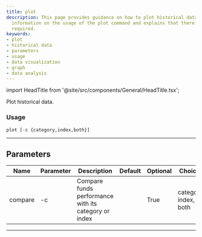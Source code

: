 ```yaml
---
title: plot
description: This page provides guidance on how to plot historical data. It includes
  information on the usage of the plot command and explains that there are no parameters
  required.
keywords:
- plot
- historical data
- parameters
- usage
- data visualization
- graph
- data analysis
---
```


import HeadTitle from '@site/src/components/General/HeadTitle.tsx';

<HeadTitle title="funds /plot - Reference | OpenBB Terminal Docs" />

Plot historical data.

### Usage

```python wordwrap
plot [-c {category,index,both}]
```

---

## Parameters

| Name | Parameter | Description | Default | Optional | Choices |
| ---- | --------- | ----------- | ------- | -------- | ------- |
| compare | -c | Compare funds performance with its category or index |  | True | category, index, both |

---
